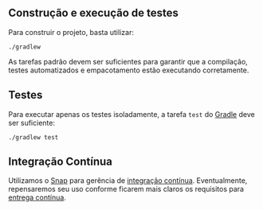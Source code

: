 Construção e execução de testes
----

Para construir o projeto, basta utilizar:

```
./gradlew
```

As tarefas padrão devem ser suficientes para garantir que a compilação, testes automatizados e empacotamento estão
executando corretamente.

Testes
----

Para executar apenas os testes isoladamente, a tarefa `test` do [Gradle][GRADLE] deve ser suficiente:

```
./gradlew test
```

Integração Contínua
----

Utilizamos o [Snap][SNAP] para gerência de [integração contínua][CI]. Eventualmente, repensaremos seu uso conforme
ficarem mais claros os requisitos para [entrega contínua][CD].

[GRADLE]:https://gradle.org/
[SNAP]:http://snap-ci.com
[CI]:http://en.wikipedia.org/wiki/Continuous_integration
[CD]:http://en.wikipedia.org/wiki/Continuous_delivery